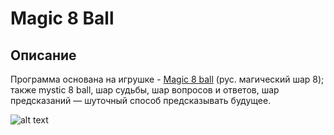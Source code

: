 # Magic 8 Ball
##   Описание
Программа основана на игрушке - [Magic 8 ball](https://ru.wikipedia.org/wiki/Magic_8_ball ) (рус. магический шар 8); также mystic 8 ball, шар судьбы, шар вопросов и ответов, шар предсказаний — шуточный способ предсказывать будущее.

![alt text](https://images.app.goo.gl/up9XGFGboZsjkYR5A)

